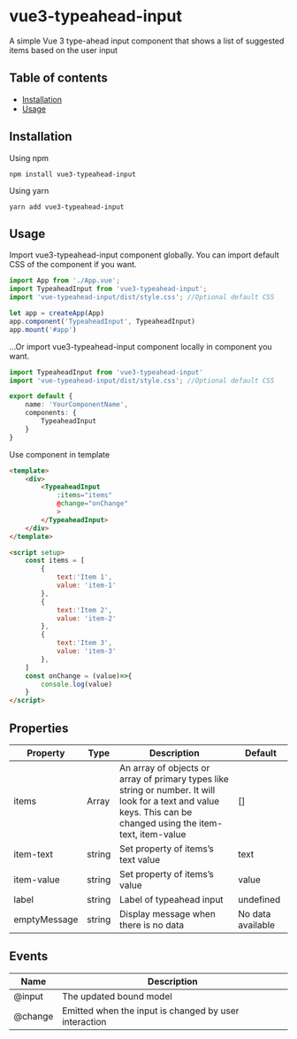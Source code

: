 
# vue3-typeahead-input

A simple Vue 3 type-ahead input component that shows a list of suggested items based on the user input

## Table of contents

  - [Installation](#installation)
  - [Usage](#usage)

## Installation

Using npm
```
npm install vue3-typeahead-input
```

Using yarn
```
yarn add vue3-typeahead-input
```

## Usage
Import vue3-typeahead-input component globally. You can import default CSS of the component if you want.

```ts
import App from './App.vue';
import TypeaheadInput from 'vue3-typeahead-input';
import 'vue-typeahead-input/dist/style.css'; //Optional default CSS

let app = createApp(App)
app.component('TypeaheadInput', TypeaheadInput)
app.mount('#app')
```

...Or import vue3-typeahead-input component locally in component you want. 

```ts
import TypeaheadInput from 'vue3-typeahead-input'
import 'vue-typeahead-input/dist/style.css'; //Optional default CSS

export default {
    name: 'YourComponentName',
    components: {
        TypeaheadInput
    }
}
```
Use component in template
```html
<template>
    <div>
        <TypeaheadInput
            :items="items"
            @change="onChange"
            >
        </TypeaheadInput>    
    </div>
</template>

```
```html
<script setup>
    const items = [
        {
            text:'Item 1',
            value: 'item-1'
        },
        {
            text:'Item 2',
            value: 'item-2'
        },
        {
            text:'Item 3',
            value: 'item-3'
        },
    ]
    const onChange = (value)=>{
        console.log(value)
    }
</script>

```

## Properties

| Property  | Type | Description | Default |
|---|---|---|---|
| items | Array | An array of objects or array of primary types like string or number. It will look for a text and value keys. This can be changed using the item-text, item-value | [] |
| item-text | string | Set property of items’s text value | text |
| item-value | string | Set property of items’s value | value |
| label | string | Label of typeahead input | undefined |
| emptyMessage| string | Display message when there is no data | No data available |

## Events

| Name | Description |
| ---- | ----------- |
| @input | The updated bound model |
| @change | Emitted when the input is changed by user interaction |
